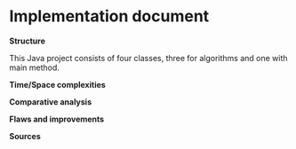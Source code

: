 <h1>Implementation document</h1>

**Structure**

This Java project consists of four classes, three for algorithms and one with main method. 

**Time/Space complexities**

**Comparative analysis**

**Flaws and improvements**

**Sources**
